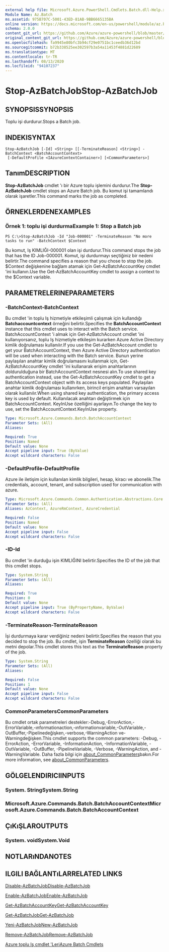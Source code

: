 ```yaml
---
external help file: Microsoft.Azure.PowerShell.Cmdlets.Batch.dll-Help.xml
Module Name: Az.Batch
ms.assetid: 975B707C-5001-43ED-81AB-9BB6665135BA
online version: https://docs.microsoft.com/en-us/powershell/module/az.batch/stop-azbatchjob
schema: 2.0.0
content_git_url: https://github.com/Azure/azure-powershell/blob/master/src/Batch/Batch/help/Stop-AzBatchJob.md
original_content_git_url: https://github.com/Azure/azure-powershell/blob/master/src/Batch/Batch/help/Stop-AzBatchJob.md
ms.openlocfilehash: fa9945e80bfc3b94cf29e0751bc1ceedb36d12bd
ms.sourcegitcommit: b72b338525ee302597b3a54a11453f4881d22689
ms.translationtype: MT
ms.contentlocale: tr-TR
ms.lasthandoff: 08/13/2020
ms.locfileid: "94107237"
---
```

# <span data-ttu-id="2dab0-101">Stop-AzBatchJob</span><span class="sxs-lookup"><span data-stu-id="2dab0-101">Stop-AzBatchJob</span></span>

## <span data-ttu-id="2dab0-102">SYNOPSIS</span><span class="sxs-lookup"><span data-stu-id="2dab0-102">SYNOPSIS</span></span>
<span data-ttu-id="2dab0-103">Toplu işi durdurur.</span><span class="sxs-lookup"><span data-stu-id="2dab0-103">Stops a Batch job.</span></span>

## <span data-ttu-id="2dab0-104">INDEKI</span><span class="sxs-lookup"><span data-stu-id="2dab0-104">SYNTAX</span></span>

```
Stop-AzBatchJob [-Id] <String> [[-TerminateReason] <String>] -BatchContext <BatchAccountContext>
 [-DefaultProfile <IAzureContextContainer>] [<CommonParameters>]
```

## <span data-ttu-id="2dab0-105">Tanım</span><span class="sxs-lookup"><span data-stu-id="2dab0-105">DESCRIPTION</span></span>
<span data-ttu-id="2dab0-106">**Stop-AzBatchJob** cmdlet 'ı bir Azure toplu işlemini durdurur.</span><span class="sxs-lookup"><span data-stu-id="2dab0-106">The **Stop-AzBatchJob** cmdlet stops an Azure Batch job.</span></span>
<span data-ttu-id="2dab0-107">Bu komut işi tamamlandı olarak işaretler.</span><span class="sxs-lookup"><span data-stu-id="2dab0-107">This command marks the job as completed.</span></span>

## <span data-ttu-id="2dab0-108">ÖRNEKLERDEN</span><span class="sxs-lookup"><span data-stu-id="2dab0-108">EXAMPLES</span></span>

### <span data-ttu-id="2dab0-109">Örnek 1: toplu işi durdurma</span><span class="sxs-lookup"><span data-stu-id="2dab0-109">Example 1: Stop a Batch job</span></span>
```
PS C:\>Stop-AzBatchJob -Id "Job-000001" -TerminateReason "No more tasks to run" -BatchContext $Context
```

<span data-ttu-id="2dab0-110">Bu komut, Iş KIMLIĞI-000001 olan işi durdurur.</span><span class="sxs-lookup"><span data-stu-id="2dab0-110">This command stops the job that has the ID Job-000001.</span></span>
<span data-ttu-id="2dab0-111">Komut, işi durdurmayı seçtiğiniz bir nedeni belirtir.</span><span class="sxs-lookup"><span data-stu-id="2dab0-111">The command specifies a reason that you chose to stop the job.</span></span>
<span data-ttu-id="2dab0-112">$Context değişkenine bağlam atamak için Get-AzBatchAccountKey cmdlet 'ini kullanın.</span><span class="sxs-lookup"><span data-stu-id="2dab0-112">Use the Get-AzBatchAccountKey cmdlet to assign a context to the $Context variable.</span></span>

## <span data-ttu-id="2dab0-113">PARAMETRELERINE</span><span class="sxs-lookup"><span data-stu-id="2dab0-113">PARAMETERS</span></span>

### <span data-ttu-id="2dab0-114">-BatchContext</span><span class="sxs-lookup"><span data-stu-id="2dab0-114">-BatchContext</span></span>
<span data-ttu-id="2dab0-115">Bu cmdlet 'in toplu Iş hizmetiyle etkileşimli çalışmak için kullandığı **Batchaccountcontext** örneğini belirtir.</span><span class="sxs-lookup"><span data-stu-id="2dab0-115">Specifies the **BatchAccountContext** instance that this cmdlet uses to interact with the Batch service.</span></span>
<span data-ttu-id="2dab0-116">BatchAccountContext 'i almak için Get-AzBatchAccount cmdlet 'ini kullanıyorsanız, toplu Iş hizmetiyle etkileşim kurarken Azure Active Directory kimlik doğrulaması kullanılır.</span><span class="sxs-lookup"><span data-stu-id="2dab0-116">If you use the Get-AzBatchAccount cmdlet to get your BatchAccountContext, then Azure Active Directory authentication will be used when interacting with the Batch service.</span></span> <span data-ttu-id="2dab0-117">Bunun yerine paylaşılan anahtar kimlik doğrulamasını kullanmak için, Get-AzBatchAccountKey cmdlet 'ini kullanarak erişim anahtarlarının doldurulduğuna bir BatchAccountContext nesnesi alın.</span><span class="sxs-lookup"><span data-stu-id="2dab0-117">To use shared key authentication instead, use the Get-AzBatchAccountKey cmdlet to get a BatchAccountContext object with its access keys populated.</span></span> <span data-ttu-id="2dab0-118">Paylaşılan anahtar kimlik doğrulaması kullanırken, birincil erişim anahtarı varsayılan olarak kullanılır.</span><span class="sxs-lookup"><span data-stu-id="2dab0-118">When using shared key authentication, the primary access key is used by default.</span></span> <span data-ttu-id="2dab0-119">Kullanılacak anahtarı değiştirmek için BatchAccountContext. KeyInUse özelliğini ayarlayın.</span><span class="sxs-lookup"><span data-stu-id="2dab0-119">To change the key to use, set the BatchAccountContext.KeyInUse property.</span></span>

```yaml
Type: Microsoft.Azure.Commands.Batch.BatchAccountContext
Parameter Sets: (All)
Aliases:

Required: True
Position: Named
Default value: None
Accept pipeline input: True (ByValue)
Accept wildcard characters: False
```

### <span data-ttu-id="2dab0-120">-DefaultProfile</span><span class="sxs-lookup"><span data-stu-id="2dab0-120">-DefaultProfile</span></span>
<span data-ttu-id="2dab0-121">Azure ile iletişim için kullanılan kimlik bilgileri, hesap, kiracı ve abonelik.</span><span class="sxs-lookup"><span data-stu-id="2dab0-121">The credentials, account, tenant, and subscription used for communication with azure.</span></span>

```yaml
Type: Microsoft.Azure.Commands.Common.Authentication.Abstractions.Core.IAzureContextContainer
Parameter Sets: (All)
Aliases: AzContext, AzureRmContext, AzureCredential

Required: False
Position: Named
Default value: None
Accept pipeline input: False
Accept wildcard characters: False
```

### <span data-ttu-id="2dab0-122">-ID</span><span class="sxs-lookup"><span data-stu-id="2dab0-122">-Id</span></span>
<span data-ttu-id="2dab0-123">Bu cmdlet 'in durduğu işin KIMLIĞINI belirtir.</span><span class="sxs-lookup"><span data-stu-id="2dab0-123">Specifies the ID of the job that this cmdlet stops.</span></span>

```yaml
Type: System.String
Parameter Sets: (All)
Aliases:

Required: True
Position: 0
Default value: None
Accept pipeline input: True (ByPropertyName, ByValue)
Accept wildcard characters: False
```

### <span data-ttu-id="2dab0-124">-TerminateReason</span><span class="sxs-lookup"><span data-stu-id="2dab0-124">-TerminateReason</span></span>
<span data-ttu-id="2dab0-125">İşi durdurmaya karar verdiğiniz nedeni belirtir.</span><span class="sxs-lookup"><span data-stu-id="2dab0-125">Specifies the reason that you decided to stop the job.</span></span>
<span data-ttu-id="2dab0-126">Bu cmdlet, işin **TerminateReason** özelliği olarak bu metni depolar.</span><span class="sxs-lookup"><span data-stu-id="2dab0-126">This cmdlet stores this text as the **TerminateReason** property of the job.</span></span>

```yaml
Type: System.String
Parameter Sets: (All)
Aliases:

Required: False
Position: 1
Default value: None
Accept pipeline input: False
Accept wildcard characters: False
```

### <span data-ttu-id="2dab0-127">CommonParameters</span><span class="sxs-lookup"><span data-stu-id="2dab0-127">CommonParameters</span></span>
<span data-ttu-id="2dab0-128">Bu cmdlet ortak parametreleri destekler:-Debug,-ErrorAction,-ErrorVariable,-ınformationaction,-ınformationvariable,-OutVariable,-OutBuffer,-Pipelinedeğişken,-verbose,-WarningAction ve-Warningdeğişken.</span><span class="sxs-lookup"><span data-stu-id="2dab0-128">This cmdlet supports the common parameters: -Debug, -ErrorAction, -ErrorVariable, -InformationAction, -InformationVariable, -OutVariable, -OutBuffer, -PipelineVariable, -Verbose, -WarningAction, and -WarningVariable.</span></span> <span data-ttu-id="2dab0-129">Daha fazla bilgi için [about_CommonParameters](http://go.microsoft.com/fwlink/?LinkID=113216)bakın.</span><span class="sxs-lookup"><span data-stu-id="2dab0-129">For more information, see [about_CommonParameters](http://go.microsoft.com/fwlink/?LinkID=113216).</span></span>

## <span data-ttu-id="2dab0-130">GÖLGELENDIRICI</span><span class="sxs-lookup"><span data-stu-id="2dab0-130">INPUTS</span></span>

### <span data-ttu-id="2dab0-131">System. String</span><span class="sxs-lookup"><span data-stu-id="2dab0-131">System.String</span></span>

### <span data-ttu-id="2dab0-132">Microsoft.Azure.Commands.Batch.BatchAccountContext</span><span class="sxs-lookup"><span data-stu-id="2dab0-132">Microsoft.Azure.Commands.Batch.BatchAccountContext</span></span>

## <span data-ttu-id="2dab0-133">ÇıKıŞLAR</span><span class="sxs-lookup"><span data-stu-id="2dab0-133">OUTPUTS</span></span>

### <span data-ttu-id="2dab0-134">System. void</span><span class="sxs-lookup"><span data-stu-id="2dab0-134">System.Void</span></span>

## <span data-ttu-id="2dab0-135">NOTLARıNDA</span><span class="sxs-lookup"><span data-stu-id="2dab0-135">NOTES</span></span>

## <span data-ttu-id="2dab0-136">ILGILI BAĞLANTıLAR</span><span class="sxs-lookup"><span data-stu-id="2dab0-136">RELATED LINKS</span></span>

[<span data-ttu-id="2dab0-137">Disable-AzBatchJob</span><span class="sxs-lookup"><span data-stu-id="2dab0-137">Disable-AzBatchJob</span></span>](./Disable-AzBatchJob.md)

[<span data-ttu-id="2dab0-138">Enable-AzBatchJob</span><span class="sxs-lookup"><span data-stu-id="2dab0-138">Enable-AzBatchJob</span></span>](./Enable-AzBatchJob.md)

[<span data-ttu-id="2dab0-139">Get-AzBatchAccountKey</span><span class="sxs-lookup"><span data-stu-id="2dab0-139">Get-AzBatchAccountKey</span></span>](./Get-AzBatchAccountKey.md)

[<span data-ttu-id="2dab0-140">Get-AzBatchJob</span><span class="sxs-lookup"><span data-stu-id="2dab0-140">Get-AzBatchJob</span></span>](./Get-AzBatchJob.md)

[<span data-ttu-id="2dab0-141">Yeni-AzBatchJob</span><span class="sxs-lookup"><span data-stu-id="2dab0-141">New-AzBatchJob</span></span>](./New-AzBatchJob.md)

[<span data-ttu-id="2dab0-142">Remove-AzBatchJob</span><span class="sxs-lookup"><span data-stu-id="2dab0-142">Remove-AzBatchJob</span></span>](./Remove-AzBatchJob.md)

[<span data-ttu-id="2dab0-143">Azure toplu Iş cmdlet 'Leri</span><span class="sxs-lookup"><span data-stu-id="2dab0-143">Azure Batch Cmdlets</span></span>](/powershell/module/az.batch)


